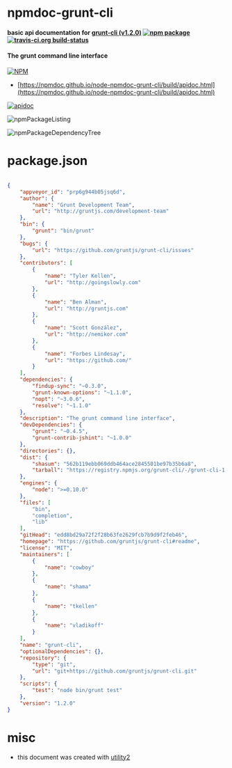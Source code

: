 # npmdoc-grunt-cli

#### basic api documentation for  [grunt-cli (v1.2.0)](https://github.com/gruntjs/grunt-cli#readme)  [![npm package](https://img.shields.io/npm/v/npmdoc-grunt-cli.svg?style=flat-square)](https://www.npmjs.org/package/npmdoc-grunt-cli) [![travis-ci.org build-status](https://api.travis-ci.org/npmdoc/node-npmdoc-grunt-cli.svg)](https://travis-ci.org/npmdoc/node-npmdoc-grunt-cli)

#### The grunt command line interface

[![NPM](https://nodei.co/npm/grunt-cli.png?downloads=true&downloadRank=true&stars=true)](https://www.npmjs.com/package/grunt-cli)

- [https://npmdoc.github.io/node-npmdoc-grunt-cli/build/apidoc.html](https://npmdoc.github.io/node-npmdoc-grunt-cli/build/apidoc.html)

[![apidoc](https://npmdoc.github.io/node-npmdoc-grunt-cli/build/screenCapture.buildCi.browser.%252Ftmp%252Fbuild%252Fapidoc.html.png)](https://npmdoc.github.io/node-npmdoc-grunt-cli/build/apidoc.html)

![npmPackageListing](https://npmdoc.github.io/node-npmdoc-grunt-cli/build/screenCapture.npmPackageListing.svg)

![npmPackageDependencyTree](https://npmdoc.github.io/node-npmdoc-grunt-cli/build/screenCapture.npmPackageDependencyTree.svg)



# package.json

```json

{
    "appveyor_id": "prp6g944b05jsq6d",
    "author": {
        "name": "Grunt Development Team",
        "url": "http://gruntjs.com/development-team"
    },
    "bin": {
        "grunt": "bin/grunt"
    },
    "bugs": {
        "url": "https://github.com/gruntjs/grunt-cli/issues"
    },
    "contributors": [
        {
            "name": "Tyler Kellen",
            "url": "http://goingslowly.com"
        },
        {
            "name": "Ben Alman",
            "url": "http://gruntjs.com"
        },
        {
            "name": "Scott González",
            "url": "http://nemikor.com"
        },
        {
            "name": "Forbes Lindesay",
            "url": "https://github.com/"
        }
    ],
    "dependencies": {
        "findup-sync": "~0.3.0",
        "grunt-known-options": "~1.1.0",
        "nopt": "~3.0.6",
        "resolve": "~1.1.0"
    },
    "description": "The grunt command line interface",
    "devDependencies": {
        "grunt": "~0.4.5",
        "grunt-contrib-jshint": "~1.0.0"
    },
    "directories": {},
    "dist": {
        "shasum": "562b119ebb069ddb464ace2845501be97b35b6a8",
        "tarball": "https://registry.npmjs.org/grunt-cli/-/grunt-cli-1.2.0.tgz"
    },
    "engines": {
        "node": ">=0.10.0"
    },
    "files": [
        "bin",
        "completion",
        "lib"
    ],
    "gitHead": "edd8bd29a72f2f28b63fe2629fcb7b9d9f2feb46",
    "homepage": "https://github.com/gruntjs/grunt-cli#readme",
    "license": "MIT",
    "maintainers": [
        {
            "name": "cowboy"
        },
        {
            "name": "shama"
        },
        {
            "name": "tkellen"
        },
        {
            "name": "vladikoff"
        }
    ],
    "name": "grunt-cli",
    "optionalDependencies": {},
    "repository": {
        "type": "git",
        "url": "git+https://github.com/gruntjs/grunt-cli.git"
    },
    "scripts": {
        "test": "node bin/grunt test"
    },
    "version": "1.2.0"
}
```



# misc
- this document was created with [utility2](https://github.com/kaizhu256/node-utility2)
